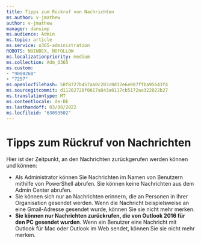 ```yaml
---
title: Tipps zum Rückruf von Nachrichten
ms.author: v-jmathew
author: v-jmathew
manager: dansimp
ms.audience: Admin
ms.topic: article
ms.service: o365-administration
ROBOTS: NOINDEX, NOFOLLOW
ms.localizationpriority: medium
ms.collection: Adm_O365
ms.custom:
- "9000260"
- "7257"
ms.openlocfilehash: 58f8727b457aa0c203c0d17e6e007ffba95643f4
ms.sourcegitcommit: d11262728f0617a843a0117cb5172aa322022b27
ms.translationtype: MT
ms.contentlocale: de-DE
ms.lasthandoff: 03/08/2022
ms.locfileid: "63093502"
---
```

# <a name="tips-about-recalling-messages"></a>Tipps zum Rückruf von Nachrichten

Hier ist der Zeitpunkt, an den Nachrichten zurückgerufen werden können und können:

* Als Administrator können Sie Nachrichten im Namen von Benutzern mithilfe von PowerShell abrufen. Sie können keine Nachrichten aus dem Admin Center abrufen.
* Sie können sich nur an Nachrichten erinnern, die an Personen in Ihrer Organisation gesendet werden. Wenn die Nachricht beispielsweise an eine Gmail-Adresse gesendet wurde, können Sie sie nicht mehr merken.
* **Sie können nur Nachrichten zurückrufen, die von Outlook 2016 für den PC gesendet wurden**. Wenn ein Benutzer eine Nachricht mit Outlook für Mac oder Outlook im Web sendet, können Sie sie nicht mehr merken.
